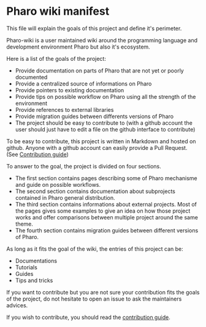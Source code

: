 # Pharo wiki manifest

This file will explain the goals of this project and define it's perimeter. 

Pharo-wiki is a user maintained wiki around the programming language and development environment Pharo but also it's ecosystem.

Here is a list of the goals of the project:
- Provide documentation on parts of Pharo that are not yet or poorly documented
- Provide a centralized source of informations on Pharo
- Provide pointers to existing documentation
- Provide tips on possible workflow on Pharo using all the strength of the environment
- Provide references to external libraries
- Provide migration guides between differents versions of Pharo
- The project should be easy to contribute to (with a github account the user should just have to edit a file on the github interface to contribute)

To be easy to contribute, this project is written in Markdown and hosted on github. Anyone with a github account can easily provide a Pull Request. (See [Contribution guide](CONTRIBUTION.md))

To answer to the goal, the project is divided on four sections.

* The first section contains pages describing some of Pharo mechanisme and guide on possible workflows.
* The second section contains documentation about subprojects contained in Pharo general distribution.
* The third section contains informations about external projects. Most of the pages gives some examples to give an idea on how those project works and offer comparisons between multiple project around the same theme.
* The fourth section contains migration guides between different versions of Pharo.

As long as it fits the goal of the wiki, the entries of this project can be:
- Documentations
- Tutorials
- Guides
- Tips and tricks

If you want to contribute but you are not sure your contribution fits the goals of the project, do not hesitate to open an issue to ask the maintainers advices.

If you wish to contribute, you should read the [contribution guide](CONTRIBUTION.md).
